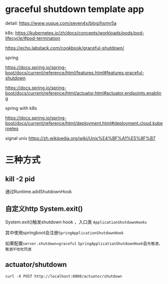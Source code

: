 # graceful shutdown template app

detail: https://www.yuque.com/seven4x/blog/hsmy5a

k8s:
https://kubernetes.io/zh/docs/concepts/workloads/pods/pod-lifecycle/#pod-termination

https://echo.labstack.com/cookbook/graceful-shutdown/

spring

https://docs.spring.io/spring-boot/docs/current/reference/html/features.html#features.graceful-shutdown

https://docs.spring.io/spring-boot/docs/current/reference/html/actuator.html#actuator.endpoints.enabling

spring with k8s

https://docs.spring.io/spring-boot/docs/current/reference/html/deployment.html#deployment.cloud.kubernetes

signal unix
https://zh.wikipedia.org/wiki/Unix%E4%BF%A1%E5%8F%B7

# 三种方式

## kill -2 pid

通过Runtime.addShutdownHook

## 自定义http System.exit()

System.exit()触发shutdown hook ，入口类 `ApplicationShutdownHooks`

其中使用springboot会注册`SpringApplicationShutdownHook`

如果配置`server.shutdown=graceful`  `SpringApplicationShutdownHook`会`先敬酒，敬酒不吃吃罚酒`



## actuator/shutdown

`curl -X POST http://localhost:8080/actuator/shutdown`


